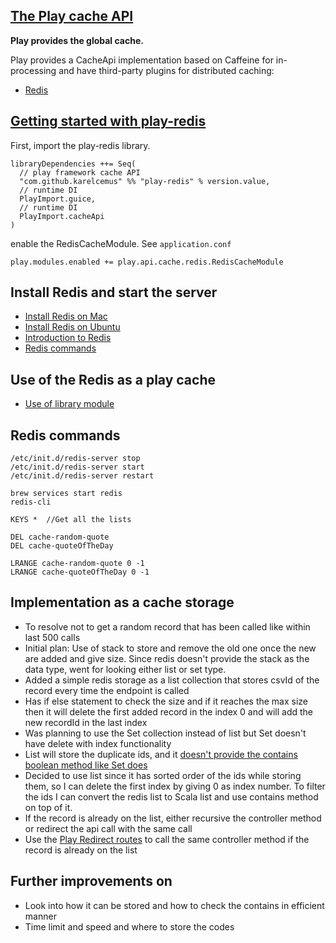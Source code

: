 ## [The Play cache API](https://www.playframework.com/documentation/2.8.x/ScalaCache)

**Play provides the global cache.**

Play provides a CacheApi implementation based on Caffeine for in-processing and have third-party plugins for distributed caching:
- [Redis](https://github.com/KarelCemus/play-redis)

## [Getting started with play-redis](https://github.com/KarelCemus/play-redis-samples/tree/master/hello_world)

First, import the play-redis library.
```
libraryDependencies ++= Seq(
  // play framework cache API
  "com.github.karelcemus" %% "play-redis" % version.value,
  // runtime DI
  PlayImport.guice,
  // runtime DI
  PlayImport.cacheApi
)
```

enable the RedisCacheModule. See `application.conf`
```
play.modules.enabled += play.api.cache.redis.RedisCacheModule
```


## Install Redis and start the server
- [Install Redis on Mac](https://blog.usejournal.com/how-to-install-redis-on-catalina-mac-os-5dc173b08bf6)
- [Install Redis on Ubuntu](https://www.digitalocean.com/community/tutorials/how-to-install-and-secure-redis-on-ubuntu-18-04)
- [Introduction to Redis](https://auth0.com/blog/introduction-to-redis-install-cli-commands-and-data-types/)
- [Redis commands](https://redis.io/commands)

## Use of the Redis as a play cache 
- [Use of library module](https://github.com/KarelCemus/play-redis/blob/2.6.1/doc/30-how-to-use.md)

## Redis commands
```
/etc/init.d/redis-server stop
/etc/init.d/redis-server start
/etc/init.d/redis-server restart

brew services start redis 
redis-cli  

KEYS *  //Get all the lists

DEL cache-random-quote
DEL cache-quoteOfTheDay

LRANGE cache-random-quote 0 -1
LRANGE cache-quoteOfTheDay 0 -1
```

## Implementation as a cache storage
- To resolve not to get a random record that has been called like within last 500 calls
- Initial plan: Use of stack to store and remove the old one once the new are added and give size. Since redis doesn't provide the stack as the data type, went for looking either list or set type.
- Added a simple redis storage as a list collection that stores csvId of the record every time the endpoint is called 
- Has if else statement to check the size and if it reaches the max size then it will delete the first added record in the index 0 and will add the new recordId in the last index
- Was planning to use the Set collection instead of list but Set doesn't have delete with index functionality
- List will store the duplicate ids, and it [doesn't provide the contains boolean method like Set does](https://stackoverflow.com/questions/9312838/checking-if-a-value-exists-in-a-list-already-redis/25368572)
- Decided to use list since it has sorted order of the ids while storing them, so I can delete the first index by giving 0 as index number. To filter the ids I can convert the redis list to Scala list and use contains method on top of it. 
- If the record is already on the list, either recursive the controller method or redirect the api call with the same call
- Use the [Play Redirect routes](https://stackoverflow.com/questions/55289199/the-generated-route-files-of-play-framework-are-re-generated-automatically-even) to call the same controller method if the record is already on the list

## Further improvements on
- Look into how it can be stored and how to check the contains in efficient manner 
- Time limit and speed and where to store the codes
